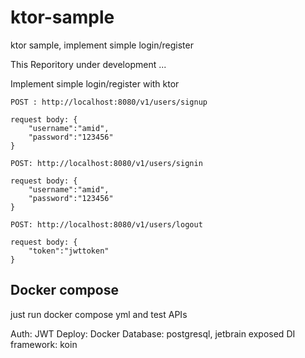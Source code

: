 # ktor-sample
ktor sample, implement simple login/register

This Reporitory under development ...

Implement simple login/register with ktor

```API
POST : http://localhost:8080/v1/users/signup

request body: {
    "username":"amid",
    "password":"123456"
}

POST: http://localhost:8080/v1/users/signin

request body: {
    "username":"amid",
    "password":"123456"
}

POST: http://localhost:8080/v1/users/logout

request body: {
    "token":"jwttoken"
}

```

Docker compose
--------
just run docker compose yml and test APIs

Auth: JWT
Deploy: Docker
Database: postgresql, jetbrain exposed
DI framework: koin
